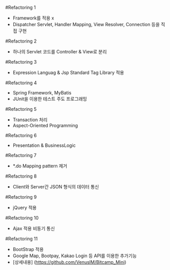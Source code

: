 #Refactoring 1
- Framework를 적용 x
- Dispatcher Servlet, Handler Mapping, View Resolver, Connection 등을 직접 구현

#Refactoring 2
- 하나의 Servlet 코드를 Controller & View로 분리

#Refactoring 3
- Expression Languag & Jsp Standard Tag Library 적용

#Refactoring 4
- Spring Framework, MyBatis
- JUnit을 이용한 테스트 주도 프로그래밍

#Refactoring 5
- Transaction 처리
- Aspect-Oriented Programming

#Refactoring 6
- Presentation & BusinessLogic

#Refactoring 7
- *.do Mapping pattern 제거

#Refactoring 8
- Client와 Server간 JSON 형식의 데이터 통신

#Refactoring 9
- jQuery 적용

#Refactoring 10
- Ajax 적용 비동기 통신

#Refactoring 11
- BootStrap 적용
- Google Map, Bootpay, Kakao Login 등 API를 이용한 추가기능
- [상세내용] (https://github.com/VenusIM/Bitcamp_Mini)
